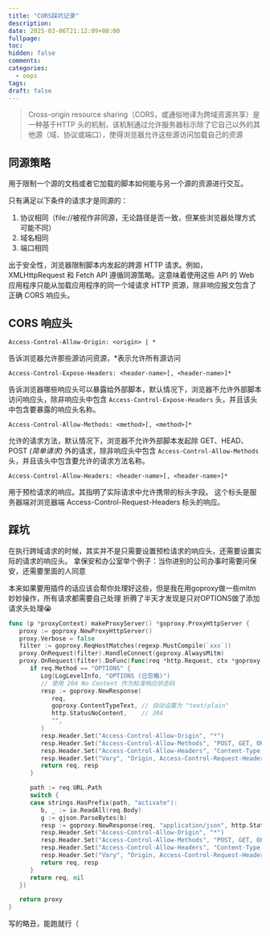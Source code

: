```yaml
---
title: "CORS踩坑记录"
description: 
date: 2025-03-06T21:12:09+08:00
fullpage: 
toc: 
hidden: false
comments: 
categories: 
  - oops
tags: 
draft: false
---
```


> Cross-origin resource sharing（CORS，或通俗地译为跨域资源共享）是一种基于HTTP 头的机制，该机制通过允许服务器标示除了它自己以外的其他源（域、协议或端口），使得浏览器允许这些源访问加载自己的资源

## 同源策略

用于限制一个源的文档或者它加载的脚本如何能与另一个源的资源进行交互。

只有满足以下条件的请求才是同源的：

1. 协议相同（file://被视作非同源，无论路径是否一致，但某些浏览器处理方式可能不同）
2. 域名相同
3. 端口相同

出于安全性，浏览器限制脚本内发起的跨源 HTTP 请求。例如，XMLHttpRequest 和 Fetch API 遵循同源策略。这意味着使用这些 API 的 Web 应用程序只能从加载应用程序的同一个域请求 HTTP 资源，除非响应报文包含了正确 CORS 响应头。

## CORS 响应头

```http
Access-Control-Allow-Origin: <origin> | *
```

告诉浏览器允许那些源访问资源，*表示允许所有源访问

```http
Access-Control-Expose-Headers: <header-name>[, <header-name>]*
```

告诉浏览器哪些响应头可以暴露给外部脚本，默认情况下，浏览器不允许外部脚本访问响应头，除非响应头中包含 `Access-Control-Expose-Headers` 头，并且该头中包含要暴露的响应头名称。

```http
Access-Control-Allow-Methods: <method>[, <method>]*
```

允许的请求方法，默认情况下，浏览器不允许外部脚本发起除 GET、HEAD、POST *(简单请求)* 外的请求，除非响应头中包含 `Access-Control-Allow-Methods` 头，并且该头中包含要允许的请求方法名称。

```http
Access-Control-Allow-Headers: <header-name>[, <header-name>]*
```

用于预检请求的响应。其指明了实际请求中允许携带的标头字段。
这个标头是服务器端对浏览器端 Access-Control-Request-Headers 标头的响应。

## 踩坑

在执行跨域请求的时候，其实并不是只需要设置预检请求的响应头，还需要设置实际的请求的响应头。
拿保安和办公室举个例子：当你进别的公司办事时需要问保安，还需要里面的人同意

本来如果要用插件的话应该会帮你处理好这些，但是我在用goproxy做一些mitm妙妙操作，所有请求都需要自己处理
折腾了半天才发现是只对OPTIONS做了添加请求头处理😭

```go
func (p *proxyContext) makeProxyServer() *goproxy.ProxyHttpServer {
   proxy := goproxy.NewProxyHttpServer()
   proxy.Verbose = false
   filter := goproxy.ReqHostMatches(regexp.MustCompile(`xxx`))
   proxy.OnRequest(filter).HandleConnect(goproxy.AlwaysMitm)
   proxy.OnRequest(filter).DoFunc(func(req *http.Request, ctx *goproxy.ProxyCtx) (*http.Request, *http.Response) {
      if req.Method == "OPTIONS" {
         Log(LogLevelInfo, "OPTIONS (已忽略)")
         // 使用 204 No Content 作为标准响应状态码
         resp := goproxy.NewResponse(
            req,
            goproxy.ContentTypeText, // 自动设置为 "text/plain"
            http.StatusNoContent,    // 204
            "",
         )
         resp.Header.Set("Access-Control-Allow-Origin", "*")
         resp.Header.Set("Access-Control-Allow-Methods", "POST, GET, OPTIONS")
         resp.Header.Set("Access-Control-Allow-Headers", "Content-Type, Authorization")
         resp.Header.Set("Vary", "Origin, Access-Control-Request-Headers")
         return req, resp
      }

      path := req.URL.Path
      switch {
      case strings.HasPrefix(path, "activate"):
         b, _ := io.ReadAll(req.Body)
         g := gjson.ParseBytes(b)
         resp := goproxy.NewResponse(req, "application/json", http.StatusOK, makeFakeBody(g.Get("license_key").String(), "?"))
         resp.Header.Set("Access-Control-Allow-Origin", "*")
         resp.Header.Set("Access-Control-Allow-Methods", "POST, GET, OPTIONS")
         resp.Header.Set("Access-Control-Allow-Headers", "Content-Type, Authorization")
         resp.Header.Set("Vary", "Origin, Access-Control-Request-Headers")
         return req, resp
      }
      return req, nil
   })

   return proxy
}
```

写的略丑，能跑就行（
